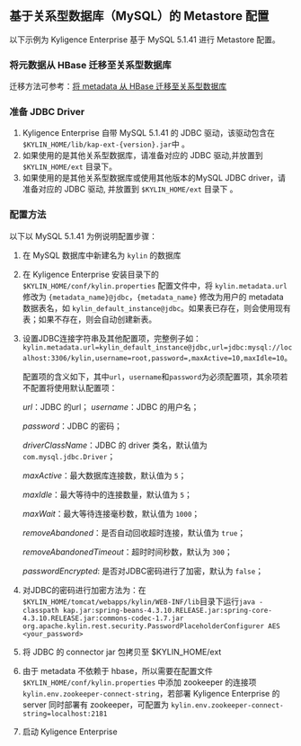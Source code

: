 ## 基于关系型数据库（MySQL）的 Metastore 配置

以下示例为 Kyligence Enterprise 基于 MySQL 5.1.41 进行 Metastore 配置。

### 将元数据从 HBase 迁移至关系型数据库

迁移方法可参考：[将 metadata 从 HBase 迁移至关系型数据库](.\metastore_jdbc_move.cn.md)

### 准备 JDBC Driver

  1. Kyligence Enterprise 自带 MySQL 5.1.41 的 JDBC 驱动，该驱动包含在`$KYLIN_HOME/lib/kap-ext-{version}.jar`中 。
  2. 如果使用的是其他关系型数据库，请准备对应的 JDBC 驱动,并放置到  `$KYLIN_HOME/ext` 目录下。
  3. 如果使用的是其他关系型数据库或使用其他版本的MySQL JDBC driver，请准备对应的 JDBC 驱动, 并放置到 `$KYLIN_HOME/ext` 目录下 。

### 配置方法
以下以 MySQL 5.1.41 为例说明配置步骤：
1. 在 MySQL 数据库中新建名为 `kylin` 的数据库

2. 在 Kyligence Enterprise 安装目录下的 `$KYLIN_HOME/conf/kylin.properties` 配置文件中，将 `kylin.metadata.url` 修改为 `{metadata_name}@jdbc`，`{metadata_name}` 修改为用户的 metadata 数据表名，如 `kylin_default_instance@jdbc`。如果表已存在，则会使用现有表；如果不存在，则会自动创建新表。

3. 设置JDBC连接字符串及其他配置项，完整例子如：`kylin.metadata.url=kylin_default_instance@jdbc,url=jdbc:mysql://localhost:3306/kylin,username=root,password=,maxActive=10,maxIdle=10`。

   配置项的含义如下，其中`url`，`username`和`password`为必须配置项，其余项若不配置将使用默认配置项：

     *url*：JDBC 的url；
     *username*：JDBC 的用户名；

     *password*：JDBC 的密码；

     *driverClassName*：JDBC 的 driver 类名，默认值为 `com.mysql.jdbc.Driver`；

     *maxActive*：最大数据库连接数，默认值为 `5`；

     *maxIdle*：最大等待中的连接数量，默认值为 `5`；

     *maxWait*：最大等待连接毫秒数，默认值为 `1000`；

     *removeAbandoned*：是否自动回收超时连接，默认值为 `true`；

     *removeAbandonedTimeout*：超时时间秒数，默认为 `300`；
   
     *passwordEncrypted*: 是否对JDBC密码进行了加密，默认为 `false`；
   
4. 对JDBC的密码进行加密方法为：在`$KYLIN_HOME/tomcat/webapps/kylin/WEB-INF/lib`目录下运行`java -classpath kap.jar:spring-beans-4.3.10.RELEASE.jar:spring-core-4.3.10.RELEASE.jar:commons-codec-1.7.jar org.apache.kylin.rest.security.PasswordPlaceholderConfigurer AES <your_password>`

5. 将 JDBC 的 connector jar 包拷贝至 $KYLIN_HOME/ext

6. 由于 metadata 不依赖于 hbase，所以需要在配置文件 `$KYLIN_HOME/conf/kylin.properties` 中添加 zookeeper 的连接项 `kylin.env.zookeeper-connect-string`，若部署 Kyligence Enterprise 的 server 同时部署有
   zookeeper，可配置为 `kylin.env.zookeeper-connect-string=localhost:2181`

7. 启动 Kyligence Enterprise

